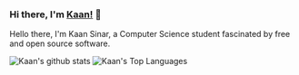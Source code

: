 ### Hi there, I'm [Kaan!](https://kurenet.com) 👋 

Hello there, I'm Kaan Sinar, a Computer Science student fascinated by free and open source software.

![Kaan's github stats](https://github-readme-stats.vercel.app/api?username=ksinar&show_icons=true)
![Kaan's Top Languages](https://github-readme-stats.vercel.app/api/top-langs/?username=ksinar&layout=compact&theme=dracula)

